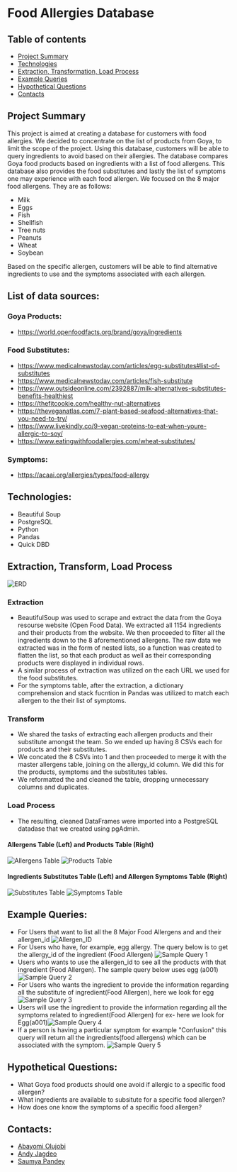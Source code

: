 # Food Allergies Database

## Table of contents
- [Project Summary](https://github.com/Andyjag91/Allergens-in-Goya-Food-Products-/blob/main/README.md#project-summary)
- [Technologies](https://github.com/Andyjag91/Allergens-in-Goya-Food-Products-/blob/main/README.md#technologies)
- [Extraction, Transformation, Load Process](https://github.com/Andyjag91/Allergens-in-Goya-Food-Products-/blob/main/README.md#extraction-transform-load-process)
- [Example Queries](https://github.com/Andyjag91/Allergens-in-Goya-Food-Products-/blob/main/README.md#example-queries)
- [Hypothetical Questions](https://github.com/Andyjag91/Allergens-in-Goya-Food-Products-/blob/main/README.md#hypothetical-questions)
- [Contacts](https://github.com/Andyjag91/Allergens-in-Goya-Food-Products-/blob/main/README.md#contacts)

## Project Summary

This project is aimed at creating a database for customers with food allergies. We decided to concentrate on the list of products from Goya, to limit the scope of the project. Using this database, customers will be able to query ingredients to avoid based on their allergies.  The database compares Goya food products based on ingredients with a list of food allergens. This database also provides the food substitutes and lastly the list of symptoms one may experience with each food allergen. We focused on the 8 major food allergens. They are as follows:
 - Milk 
 - Eggs
 - Fish
 - Shellfish 
 - Tree nuts
 - Peanuts
 - Wheat 
 - Soybean

Based on the specific allergen, customers will be able to find alternative ingredients to use and the symptoms associated with each allergen.

## List of data sources:
### Goya Products:
 - https://world.openfoodfacts.org/brand/goya/ingredients

### Food Substitutes:
 - https://www.medicalnewstoday.com/articles/egg-substitutes#list-of-substitutes
 - https://www.medicalnewstoday.com/articles/fish-substitute 
 - https://www.outsideonline.com/2392887/milk-alternatives-substitutes-benefits-healthiest
 - https://thefitcookie.com/healthy-nut-alternatives
 - https://theveganatlas.com/7-plant-based-seafood-alternatives-that-you-need-to-try/ 
 - https://www.livekindly.co/9-vegan-proteins-to-eat-when-youre-allergic-to-soy/ 
 - https://www.eatingwithfoodallergies.com/wheat-substitutes/

### Symptoms:
 - https://acaai.org/allergies/types/food-allergy

## Technologies:
 - Beautiful Soup
 - PostgreSQL
 - Python
 - Pandas
 - Quick DBD

## Extraction, Transform, Load Process
![ERD](https://github.com/Andyjag91/Allergens-in-Goya-Food-Products-/blob/main/images/QuickDBD-export%20(1).png)

### Extraction
 - BeautifulSoup was used to scrape and extract the data from the Goya resourse website (Open Food Data). We extracted all 1154 ingredients and their products from the website. We then proceeded to filter all the ingredients down to the 8 aforementioned allergens. The raw data we extracted was in the form of nested lists, so a function was created to flatten the list, so that each product as well as their corresponding products were displayed in individual rows.
 - A similar process of extraction was utilized on the each URL we used for the food substitutes.
 - For the symptoms table, after the extraction, a dictionary comprehension and stack fucntion in Pandas was utilized to match each allergen to the their list of symptoms.

### Transform
 - We shared the tasks of extracting each allergen products and their substitute amongst the team. So we ended up having 8 CSVs each for products and their substitutes.
 - We concated the 8 CSVs into 1 and then proceeded to merge it with the master allergens table, joining on the allergy_id column. We did this for the products, symptoms and the substitutes tables.
 - We reformatted the and cleaned the table, dropping unnecessary columns and duplicates.

### Load Process
- The resulting, cleaned DataFrames were imported into a PostgreSQL datadase that we created using pgAdmin.

#### Allergens Table (Left) and Products Table (Right)
![Allergens Table](https://github.com/Andyjag91/Allergens-in-Goya-Food-Products-/blob/main/images/allergens_table.png) ![Products Table](https://github.com/Andyjag91/Allergens-in-Goya-Food-Products-/blob/main/images/products_table.png) 

#### Ingredients Substitutes Table (Left) and Allergen Symptoms Table (Right)
![Substitutes Table](https://github.com/Andyjag91/Allergens-in-Goya-Food-Products-/blob/main/images/substitutes_table.png) ![Symptoms Table](https://github.com/Andyjag91/Allergens-in-Goya-Food-Products-/blob/main/images/symptoms_table.png)

## Example Queries:
 - For Users that want to list all the 8 Major Food Allergens and and their allergen_id ![Allergen_ID](https://github.com/Andyjag91/Allergens-in-Goya-Food-Products-/blob/main/images/query6.png)
 - For Users who have, for example, egg allergy. The query below is to get the allergy_id of the ingredient (Food Allergen) ![Sample Query 1](https://github.com/Andyjag91/Allergens-in-Goya-Food-Products-/blob/main/images/query1.png)
 - Users who wants to use the allergen_id to see all the products with that ingredient (Food Allergen). The sample query below uses egg (a001) ![Sample Query 2](https://github.com/Andyjag91/Allergens-in-Goya-Food-Products-/blob/main/images/query2.png)
 - For Users who wants the ingredient to provide the information regarding all the substitute of ingredient(Food Allergen), here we look for egg ![Sample Query 3](https://github.com/Andyjag91/Allergens-in-Goya-Food-Products-/blob/main/images/query3.png)
 - Users will use the ingredient to provide the information regarding all the symptoms related to ingredient(Food Allergen) for ex- here we look for Egg(a001)![Sample Query 4](https://github.com/Andyjag91/Allergens-in-Goya-Food-Products-/blob/main/images/query4.png)
 - If a person is having a particular symptom for example "Confusion" this query will return all the ingredients(food allergens) which can be associated with the symptom. ![Sample Query 5](https://github.com/Andyjag91/Allergens-in-Goya-Food-Products-/blob/main/images/query5.png)

## Hypothetical Questions:
 - What Goya food products should one avoid if allergic to a specific food allergen?
 - What ingredients are available to subsitute for a specific food allergen?
 - How does one know the symptoms of a specific food allergen?
 

 
## Contacts:
 - [Abayomi Olujobi](https://github.com/bay0624)
 - [Andy Jagdeo](https://github.com/Andyjag91)
 - [Saumya Pandey](https://github.com/saumya-datascience)
